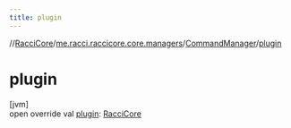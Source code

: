 ```yaml
---
title: plugin
---
```

//[RacciCore](../../../index.html)/[me.racci.raccicore.core.managers](../index.html)/[CommandManager](index.html)/[plugin](plugin.html)



# plugin



[jvm]\
open override val [plugin](plugin.html): [RacciCore](../../me.racci.raccicore.core/-racci-core/index.html)




